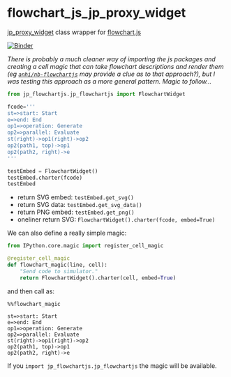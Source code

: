 # flowchart_js_jp_proxy_widget
[jp_proxy_widget](https://github.com/AaronWatters/jp_proxy_widget) class wrapper for [flowchart.js](https://flowchart.js.org/)

[![Binder](https://mybinder.org/badge_logo.svg)](https://mybinder.org/v2/gh/innovationOUtside/flowchart_js_jp_proxy_widget/master)

*There is probably a much cleaner way of importing the js packages and creating a cell magic that can take flowchart descriptions and render them (eg [`anhi/nb-flowchartjs`](https://github.com/anhi/nb-flowchartjs) may provide a clue as to that approach?), but I was testing this approach as a more general pattern. Magic to follow...*

```python
from jp_flowchartjs.jp_flowchartjs import FlowchartWidget

fcode='''
st=>start: Start
e=>end: End
op1=>operation: Generate
op2=>parallel: Evaluate
st(right)->op1(right)->op2
op2(path1, top)->op1
op2(path2, right)->e
'''

testEmbed = FlowchartWidget()
testEmbed.charter(fcode)
testEmbed
```

- return SVG embed: `testEmbed.get_svg()`
- return SVG data: `testEmbed.get_svg_data()`
- return PNG embed: `testEmbed.get_png()`
- oneliner return SVG: `FlowchartWidget().charter(fcode, embed=True)`

We can also define a really simple magic:

```python
from IPython.core.magic import register_cell_magic

@register_cell_magic
def flowchart_magic(line, cell):
    "Send code to simulator."
    return FlowchartWidget().charter(cell, embed=True)
 ```

and then call as:

```
%%flowchart_magic

st=>start: Start
e=>end: End
op1=>operation: Generate
op2=>parallel: Evaluate
st(right)->op1(right)->op2
op2(path1, top)->op1
op2(path2, right)->e
```

If you `import jp_flowchartjs.jp_flowchartjs` the magic will be available.
